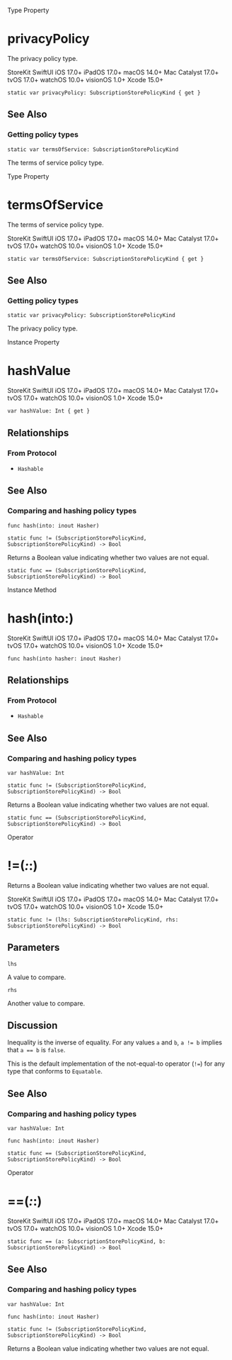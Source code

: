 Type Property

# privacyPolicy

The privacy policy type.

StoreKit  SwiftUI  iOS 17.0+  iPadOS 17.0+  macOS 14.0+  Mac Catalyst 17.0+
tvOS 17.0+  watchOS 10.0+  visionOS 1.0+  Xcode 15.0+

    
    
    static var privacyPolicy: SubscriptionStorePolicyKind { get }

## See Also

### Getting policy types

`static var termsOfService: SubscriptionStorePolicyKind`

The terms of service policy type.

Type Property

# termsOfService

The terms of service policy type.

StoreKit  SwiftUI  iOS 17.0+  iPadOS 17.0+  macOS 14.0+  Mac Catalyst 17.0+
tvOS 17.0+  watchOS 10.0+  visionOS 1.0+  Xcode 15.0+

    
    
    static var termsOfService: SubscriptionStorePolicyKind { get }

## See Also

### Getting policy types

`static var privacyPolicy: SubscriptionStorePolicyKind`

The privacy policy type.

Instance Property

# hashValue

StoreKit  SwiftUI  iOS 17.0+  iPadOS 17.0+  macOS 14.0+  Mac Catalyst 17.0+
tvOS 17.0+  watchOS 10.0+  visionOS 1.0+  Xcode 15.0+

    
    
    var hashValue: Int { get }

## Relationships

### From Protocol

  * `Hashable`

## See Also

### Comparing and hashing policy types

`func hash(into: inout Hasher)`

`static func != (SubscriptionStorePolicyKind, SubscriptionStorePolicyKind) ->
Bool`

Returns a Boolean value indicating whether two values are not equal.

`static func == (SubscriptionStorePolicyKind, SubscriptionStorePolicyKind) ->
Bool`

Instance Method

# hash(into:)

StoreKit  SwiftUI  iOS 17.0+  iPadOS 17.0+  macOS 14.0+  Mac Catalyst 17.0+
tvOS 17.0+  watchOS 10.0+  visionOS 1.0+  Xcode 15.0+

    
    
    func hash(into hasher: inout Hasher)

## Relationships

### From Protocol

  * `Hashable`

## See Also

### Comparing and hashing policy types

`var hashValue: Int`

`static func != (SubscriptionStorePolicyKind, SubscriptionStorePolicyKind) ->
Bool`

Returns a Boolean value indicating whether two values are not equal.

`static func == (SubscriptionStorePolicyKind, SubscriptionStorePolicyKind) ->
Bool`

Operator

# !=(_:_:)

Returns a Boolean value indicating whether two values are not equal.

StoreKit  SwiftUI  iOS 17.0+  iPadOS 17.0+  macOS 14.0+  Mac Catalyst 17.0+
tvOS 17.0+  watchOS 10.0+  visionOS 1.0+  Xcode 15.0+

    
    
    static func != (lhs: SubscriptionStorePolicyKind, rhs: SubscriptionStorePolicyKind) -> Bool

##  Parameters

`lhs`

    

A value to compare.

`rhs`

    

Another value to compare.

## Discussion

Inequality is the inverse of equality. For any values `a` and `b`, `a != b`
implies that `a == b` is `false`.

This is the default implementation of the not-equal-to operator (`!=`) for any
type that conforms to `Equatable`.

## See Also

### Comparing and hashing policy types

`var hashValue: Int`

`func hash(into: inout Hasher)`

`static func == (SubscriptionStorePolicyKind, SubscriptionStorePolicyKind) ->
Bool`

Operator

# ==(_:_:)

StoreKit  SwiftUI  iOS 17.0+  iPadOS 17.0+  macOS 14.0+  Mac Catalyst 17.0+
tvOS 17.0+  watchOS 10.0+  visionOS 1.0+  Xcode 15.0+

    
    
    static func == (a: SubscriptionStorePolicyKind, b: SubscriptionStorePolicyKind) -> Bool

## See Also

### Comparing and hashing policy types

`var hashValue: Int`

`func hash(into: inout Hasher)`

`static func != (SubscriptionStorePolicyKind, SubscriptionStorePolicyKind) ->
Bool`

Returns a Boolean value indicating whether two values are not equal.

